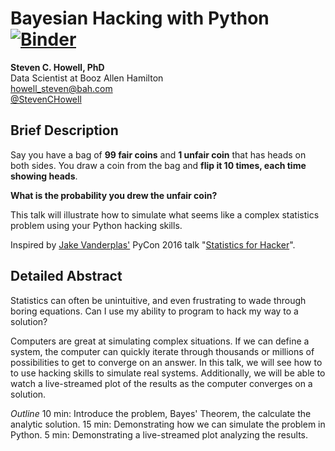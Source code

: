 # Bayesian Hacking with Python  [![Binder](https://mybinder.org/badge.svg)](https://mybinder.org/v2/gh/StevenCHowell/pyohio_2018_bayes/master)
**Steven C. Howell, PhD**  
Data Scientist at Booz Allen Hamilton  
howell_steven@bah.com  
[@StevenCHowell](https://twitter.com/StevenCHowell)  

## Brief Description
Say you have a bag of **99 fair coins** and **1 unfair coin** that has heads on both sides.  You draw a coin from the bag and **flip it 10 times, each time showing heads**.  

**What is the probability you drew the unfair coin?**

This talk will illustrate how to simulate what seems like a complex statistics problem using your Python hacking skills.

Inspired by [Jake Vanderplas'](http://vanderplas.com/) PyCon 2016 talk "[Statistics for Hacker](https://www.youtube.com/watch?v=Iq9DzN6mvYA)".

## Detailed Abstract
Statistics can often be unintuitive, and even frustrating to wade through boring equations. Can I use my ability to program to hack my way to a solution?

Computers are great at simulating complex situations.  If we can define a system, the computer can quickly iterate through thousands or millions of possibilities to get to converge on an answer. In this talk, we will see how to to use hacking skills to simulate real systems. Additionally, we will be able to watch a live-streamed plot of the results as the computer converges on a solution.


_Outline_
10 min: Introduce the problem, Bayes' Theorem, the calculate the analytic solution.
15 min: Demonstrating how we can simulate the problem in Python.
5 min: Demonstrating a live-streamed plot analyzing the results.
